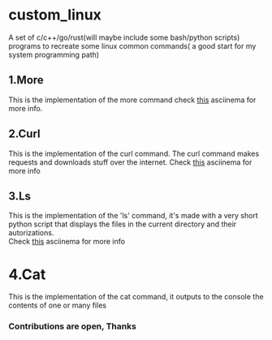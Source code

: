 # custom_linux
A set of c/c++/go/rust(will maybe include some bash/python scripts) programs to recreate some linux common commands( a good start for my system programming path)
## 1.More
This is the implementation of the more command check [this](https://asciinema.org/connect/594c88d4-8e39-4989-bbcf-788dcec31a19) asciinema for more info.
## 2.Curl 
This is the implementation of the curl command. The curl command makes requests and downloads stuff over the internet. Check [this](https://asciinema.org/a/nqx2zxauPpK82EALEkHbaf671) asciinema for more info 
## 3.Ls
This is the implementation of the 'ls' command, it's made with a very short python script that displays the files in the current directory and their autorizations.<br>  Check [this](https://asciinema.org/a/elHnZm306W6owx6mL8r0UiquL) asciinema for more info 
# 4.Cat
This is the implementation of the cat command, it outputs to the console the contents of one or many files

### Contributions are open, Thanks
